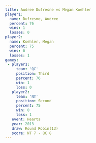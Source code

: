 ```yaml
---
title: Audree Dufresne vs Megan Koehler
player1:                
  name: Dufresne, Audree
  percent: 76           
  wins: 1               
  losses: 0             
player2:                
  name: Koehler, Megan  
  percent: 75           
  wins: 0               
  losses: 1             
games:
 - player1:         
     team: 'QC'     
     position: Third
     percent: 76    
     win: 1         
     loss: 0        
   player2:          
     team: 'NT'      
     position: Second
     percent: 75     
     win: 0          
     loss: 1         
   event: Hearts        
   year: 2013           
   draw: Round Robin(13)
   score: NT 7 - QC 8   
---
```

